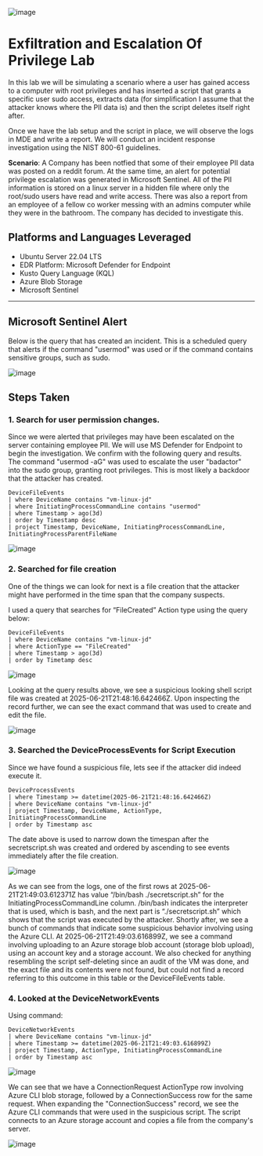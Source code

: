 ![image](https://github.com/user-attachments/assets/70552740-fbd2-47b0-aff8-43f8a6434449)

# Exfiltration and Escalation Of Privilege Lab
In this lab we will be simulating a scenario where a user has gained access to a computer with root privileges and has inserted a script that grants a specific user sudo access, extracts data (for simplification I assume that the attacker knows where the PII data is) and then the script deletes itself right after. 

Once we have the lab setup and the script in place, we will observe the logs in MDE and write a report. We will conduct an incident response investigation using the NIST 800-61 guidelines.



**Scenario**: A Company has been notfied that some of their employee PII data was posted on a reddit forum. At the same time, an alert for potential privilege escalation was generated in Microsoft Sentinel. All of the PII information is stored on a linux server in a hidden file where only the root/sudo users have read and write access. There was also a report from an employee of a fellow co worker messing with an admins computer while they were in the bathroom. The company has decided to investigate this. 

## Platforms and Languages Leveraged
- Ubuntu Server 22.04 LTS
- EDR Platform: Microsoft Defender for Endpoint
- Kusto Query Language (KQL)
- Azure Blob Storage
- Microsoft Sentinel

---

## Microsoft Sentinel Alert
Below is the query that has created an incident. This is a scheduled query that alerts if the command "usermod" was used or if the command contains sensitive groups, such as sudo.

![image](https://github.com/user-attachments/assets/998dadb7-ff2e-43d4-ade4-b25801c73606)



## Steps Taken

### 1. Search for user permission changes.

Since we were alerted that privileges may have been escalated on the server containing employee PII. We will use MS Defender for Endpoint to begin the investigation. We confirm with the following query and results. The command "usermod -aG" was used to escalate the user "badactor" into the sudo group, granting root privileges. This is most likely a backdoor that the attacker has created.

```kql
DeviceFileEvents
| where DeviceName contains "vm-linux-jd"
| where InitiatingProcessCommandLine contains "usermod"
| where Timestamp > ago(3d)
| order by Timestamp desc
| project Timestamp, DeviceName, InitiatingProcessCommandLine, InitiatingProcessParentFileName
```
![image](https://github.com/user-attachments/assets/6df847cc-7e4c-4b5c-9de3-cffc9827b60b)



### 2. Searched for file creation

One of the things we can look for next is a file creation that the attacker might have performed in the time span that the company suspects. 

I used a query that searches for “FileCreated” Action type using the query below:

```kql
DeviceFileEvents
| where DeviceName contains "vm-linux-jd"
| where ActionType == "FileCreated"
| where Timestamp > ago(3d)
| order by Timetamp desc
```
![image](https://github.com/user-attachments/assets/cc8dd264-ef00-4319-a97f-c9850b75878f)

Looking at the query results above, we see a suspicious looking shell script file was created at 2025-06-21T21:48:16.642466Z. Upon inspecting the record further, we can see the exact command that was used to create and edit the file.

![image](https://github.com/user-attachments/assets/915f2764-90d8-4ba9-adf7-bb951225d733)

### 3. Searched the DeviceProcessEvents for Script Execution

Since we have found a suspicious file, lets see if the attacker did indeed execute it.

```kql
DeviceProcessEvents
| where Timestamp >= datetime(2025-06-21T21:48:16.642466Z)
| where DeviceName contains "vm-linux-jd"
| project Timestamp, DeviceName, ActionType, InitiatingProcessCommandLine
| order by Timestamp asc
```
The date above is used to narrow down the timespan after the secretscript.sh was created and ordered by ascending to see events immediately after the file creation. 

![image](https://github.com/user-attachments/assets/3b2d9df8-ecb3-4cdf-96d6-5f7a78f8273f)

As we can see from the logs, one of the first rows at 2025-06-21T21:49:03.612371Z has value “/bin/bash ./secretscript.sh” for the InitiatingProcessCommandLine column. /bin/bash indicates the interpreter that is used, which is bash, and the next part is “./secretscript.sh” which shows that the script was executed by the attacker. Shortly after, we see a bunch of commands that indicate some suspicious behavior involving using the Azure CLI. At 2025-06-21T21:49:03.616899Z, we see a command involving uploading to an Azure storage blob account (storage blob upload), using an account key and a storage account. We also checked for anything resembling the script self-deleting since an audit of the VM was done, and the exact file and its contents were not found, but could not find a record referring to this outcome in this table or the DeviceFileEvents table. 

### 4. Looked at the DeviceNetworkEvents

Using command:

```kql
DeviceNetworkEvents
| where DeviceName contains "vm-linux-jd"
| where Timestamp >= datetime(2025-06-21T21:49:03.616899Z)
| project Timestamp, ActionType, InitiatingProcessCommandLine
| order by Timestamp asc
```

![image](https://github.com/user-attachments/assets/d7016b56-a8d7-4919-8ff5-713846083ce6)

We can see that we have a ConnectionRequest ActionType row involving Azure CLI blob storage, followed by a ConnectionSuccess row for the same request. When expanding the "ConnectionSuccess" record, we see the Azure CLI commands that were used in the suspicious script. The script connects to an Azure storage account and copies a file from the company's server. 

![image](https://github.com/user-attachments/assets/98d46e60-05b6-465f-b0ba-e71bef1f1586)

